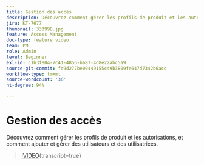 ```yaml
---
title: Gestion des accès
description: Découvrez comment gérer les profils de produit et les autorisations, et comment ajouter et gérer des utilisateurs et des utilisatrices.
jira: KT-7677
thumbnail: 333998.jpg
feature: Access Management
doc-type: feature video
team: PM
role: Admin
level: Beginner
exl-id: c1b3f804-7c41-4856-ba87-4d8e22abc5a9
source-git-commit: fd9d277be00449155c49b3809fe647d7342b6acd
workflow-type: tm+mt
source-wordcount: '36'
ht-degree: 94%

---
```


# Gestion des accès

Découvrez comment gérer les profils de produit et les autorisations, et comment ajouter et gérer des utilisateurs et des utilisatrices.

>[!VIDEO](https://video.tv.adobe.com/v/333998?quality=12&learn=on){transcript=true}
